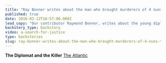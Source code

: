 ```yaml
---
title: "Ray Bonner writes about the man who brought murderers of 4 nuns to justice"
published: true
date: 2016-02-12T16:57:00.000Z
lead_copy: "Our contributor Raymond Bonner, writes about the young diplomat who risked his life to find out who murdered four nuns in El Salvador. But guess where the men who ordered the killings wound up living? Watch \"A Search for Justice.\" "
backstory_type: backstory
video: a-search-for-justice
type: backstories
slug: ray-bonner-writes-about-the-man-who-brought-murderers-of-4-nuns-to-justice
---
```


**The Diplomat and the Killer**
[The Atlantic](http://www.theatlantic.com/international/archive/2016/02/el-salvador-churchwomen-murders/460320/)

